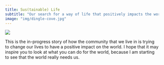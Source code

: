 ```yaml
---
title: Sus(tainable) Life
subtitle: "Our search for a way of life that positively impacts the world."
image: "img/dingle-cove.jpg"
---
```


![](img/us.jpg)  

This is the in-progress story of how the community that we live in is
trying to change our lives to have a positive impact on the world.  I
hope that it may inspire you to look at what you can do for the world,
because I am starting to see that the world really needs us.
